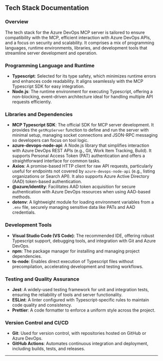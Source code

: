 ## Tech Stack Documentation

### Overview

The tech stack for the Azure DevOps MCP server is tailored to ensure compatibility with the MCP, efficient interaction with Azure DevOps APIs, and a focus on security and scalability. It comprises a mix of programming languages, runtime environments, libraries, and development tools that streamline server development and operation.

### Programming Language and Runtime

- **Typescript**: Selected for its type safety, which minimizes runtime errors and enhances code readability. It aligns seamlessly with the MCP Typescript SDK for easy integration.
- **Node.js**: The runtime environment for executing Typescript, offering a non-blocking, event-driven architecture ideal for handling multiple API requests efficiently.

### Libraries and Dependencies

- **MCP Typescript SDK**: The official SDK for MCP server development. It provides the `getMcpServer` function to define and run the server with minimal setup, managing socket connections and JSON-RPC messaging so developers can focus on tool logic.
- **azure-devops-node-api**: A Node.js library that simplifies interaction with Azure DevOps REST APIs (e.g., Git, Work Item Tracking, Build). It supports Personal Access Token (PAT) authentication and offers a straightforward interface for common tasks.
- **Axios**: A promise-based HTTP client for raw API requests, particularly useful for endpoints not covered by `azure-devops-node-api` (e.g., listing organizations or Search API). It also supports Azure Active Directory (AAD) token-based authentication.
- **@azure/identity**: Facilitates AAD token acquisition for secure authentication with Azure DevOps resources when using AAD-based methods.
- **dotenv**: A lightweight module for loading environment variables from a `.env` file, securely managing sensitive data like PATs and AAD credentials.

### Development Tools

- **Visual Studio Code (VS Code)**: The recommended IDE, offering robust Typescript support, debugging tools, and integration with Git and Azure DevOps.
- **npm**: The package manager for installing and managing project dependencies.
- **ts-node**: Enables direct execution of Typescript files without precompilation, accelerating development and testing workflows.

### Testing and Quality Assurance

- **Jest**: A widely-used testing framework for unit and integration tests, ensuring the reliability of tools and server functionality.
- **ESLint**: A linter configured with Typescript-specific rules to maintain code quality and consistency.
- **Prettier**: A code formatter to enforce a uniform style across the project.

### Version Control and CI/CD

- **Git**: Used for version control, with repositories hosted on GitHub or Azure DevOps.
- **GitHub Actions**: Automates continuous integration and deployment, including builds, tests, and releases.

---
